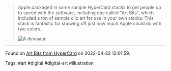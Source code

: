 > Apple packaged in some sample HyperCard stacks to get people up to speed with the software, including one called "Art Bits", which included a ton of sample clip art for use in your own stacks. This stack is fantastic for showing off just how much Apple could do with two colors.
> 
> ![A dinosaur](http://archives.somnolescent.net/web/hypercard/beasts/1_dinosaur.png)


---
Found on [Art Bits from HyperCard](http://archives.somnolescent.net/web/hypercard/) on 2022-04-22 12:01:59.

Tags: #art #digital #digital-art #illustration